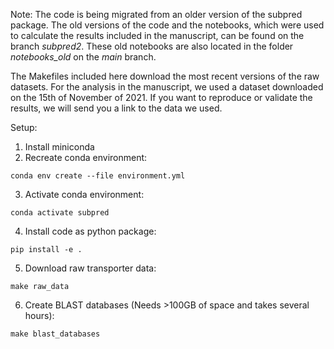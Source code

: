 Note: The code is being migrated from an older version of the subpred package. The old versions of the code and the notebooks, which were used to calculate the results included in the manuscript, can be found on the branch *subpred2*. These old notebooks are also located in the folder *notebooks_old* on the *main* branch.

The Makefiles included here download the most recent versions of the raw datasets. 
For the analysis in the manuscript, we used a dataset downloaded on the 15th of November of 2021.
If you want to reproduce or validate the results, we will send you a link to the data we used. 

Setup:

1. Install miniconda
2. Recreate conda environment:
```
conda env create --file environment.yml
```
3. Activate conda environment: 
```
conda activate subpred
```
4. Install code as python package: 
```
pip install -e .
```
5. Download raw transporter data: 
```
make raw_data
```
6. Create BLAST databases (Needs >100GB of space and takes several hours): 
```
make blast_databases
```
